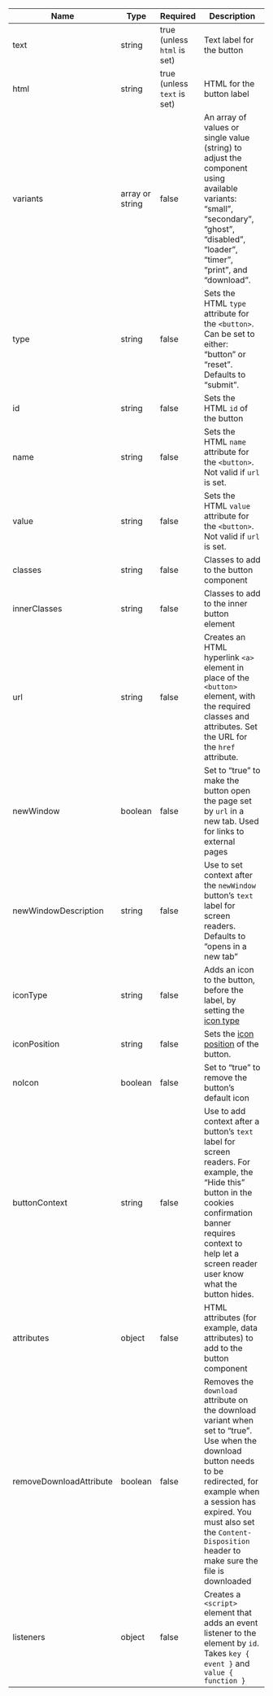 | Name                    | Type            | Required                    | Description                                                                                                                                                                                                                                                      |
| ----------------------- | --------------- | --------------------------- | ---------------------------------------------------------------------------------------------------------------------------------------------------------------------------------------------------------------------------------------------------------------- |
| text                    | string          | true (unless `html` is set) | Text label for the button                                                                                                                                                                                                                                        |
| html                    | string          | true (unless `text` is set) | HTML for the button label                                                                                                                                                                                                                                        |
| variants                | array or string | false                       | An array of values or single value (string) to adjust the component using available variants: “small”, “secondary”, “ghost”, “disabled”, “loader”, “timer”, “print”, and “download”.                                                                             |
| type                    | string          | false                       | Sets the HTML `type` attribute for the `<button>`. Can be set to either: “button” or “reset”. Defaults to “submit”.                                                                                                                                              |
| id                      | string          | false                       | Sets the HTML `id` of the button                                                                                                                                                                                                                                 |
| name                    | string          | false                       | Sets the HTML `name` attribute for the `<button>`. Not valid if `url` is set.                                                                                                                                                                                    |
| value                   | string          | false                       | Sets the HTML `value` attribute for the `<button>`. Not valid if `url` is set.                                                                                                                                                                                   |
| classes                 | string          | false                       | Classes to add to the button component                                                                                                                                                                                                                           |
| innerClasses            | string          | false                       | Classes to add to the inner button element                                                                                                                                                                                                                       |
| url                     | string          | false                       | Creates an HTML hyperlink `<a>` element in place of the `<button>` element, with the required classes and attributes. Set the URL for the `href` attribute.                                                                                                      |
| newWindow               | boolean         | false                       | Set to “true” to make the button open the page set by `url` in a new tab. Used for links to external pages                                                                                                                                                       |
| newWindowDescription    | string          | false                       | Use to set context after the `newWindow` button’s `text` label for screen readers. Defaults to “opens in a new tab”                                                                                                                                              |
| iconType                | string          | false                       | Adds an icon to the button, before the label, by setting the [icon type](/foundations/icons#icon-type)                                                                                                                                                           |
| iconPosition            | string          | false                       | Sets the [icon position](/foundations/icons#icon-position) of the button.                                                                                                                                                                                        |
| noIcon                  | boolean         | false                       | Set to “true” to remove the button’s default icon                                                                                                                                                                                                                |
| buttonContext           | string          | false                       | Use to add context after a button’s `text` label for screen readers. For example, the “Hide this” button in the cookies confirmation banner requires context to help let a screen reader user know what the button hides.                                        |
| attributes              | object          | false                       | HTML attributes (for example, data attributes) to add to the button component                                                                                                                                                                                    |
| removeDownloadAttribute | boolean         | false                       | Removes the `download` attribute on the download variant when set to “true”. Use when the download button needs to be redirected, for example when a session has expired. You must also set the `Content-Disposition` header to make sure the file is downloaded |
| listeners               | object          | false                       | Creates a `<script>` element that adds an event listener to the element by `id`. Takes `key { event }` and `value { function }`                                                                                                                                  |
